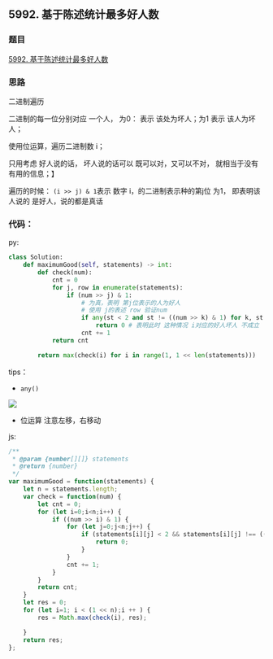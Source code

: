 ## 5992. 基于陈述统计最多好人数

### 题目

[5992. 基于陈述统计最多好人数](https://leetcode-cn.com/problems/maximum-good-people-based-on-statements/)


### 思路

二进制遍历

二进制的每一位分别对应 一个人， 为0： 表示 该处为坏人；为1 表示 该人为坏人；

使用位运算，遍历二进制数 i； 

只用考虑 好人说的话， 坏人说的话可以 既可以对，又可以不对， 就相当于没有有用的信息；】

遍历的时候：
`(i >> j) & 1`表示 数字 i，的二进制表示种的第j位 为1， 即表明该人说的 是好人，说的都是真话


### 代码：

py:
```python
class Solution:
    def maximumGood(self, statements) -> int:
        def check(num):
            cnt = 0
            for j, row in enumerate(statements):
                if (num >> j) & 1:  
                    # 为真，表明 第j位表示的人为好人
                    # 使用 j的表述 row 验证num
                    if any(st < 2 and st != ((num >> k) & 1) for k, st in enumerate(row)):
                        return 0 # 表明此时 这种情况 i对应的好人坏人 不成立
                    cnt += 1 
            return cnt

        return max(check(i) for i in range(1, 1 << len(statements)))
```
tips：
- `any()`

![](https://xd-imgsubmit.oss-cn-beijing.aliyuncs.com/images/2022-01-23-RiDeW8.png)

- 位运算 
注意左移，右移动
  

js:

```js
/**
 * @param {number[][]} statements
 * @return {number}
 */
var maximumGood = function(statements) {
    let n = statements.length;
    var check = function(num) {
        let cnt = 0;
        for (let i=0;i<n;i++) {
            if ((num >> i) & 1) {
                for (let j=0;j<n;j++) {
                    if (statements[i][j] < 2 && statements[i][j] !== ((num >> j) & 1)) {
                        return 0;
                    }
                }
                cnt += 1;
            }
        }
        return cnt;
    }
    let res = 0;
    for (let i=1; i < (1 << n);i ++ ) {
        res = Math.max(check(i), res);

    }
    return res;
};
```
